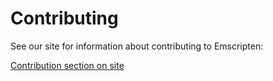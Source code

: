 Contributing
============

See our site for information about contributing to Emscripten:

[Contribution section on site](http://kripken.github.io/emscripten-site/docs/contributing/contributing.html)
